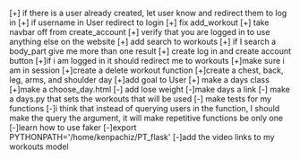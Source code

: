 [+] if there is a user already created, let user know and redirect them to log in
[+] if username in User redirect to login
[+] fix add_workout
[+] take navbar off from create_account
[+] verify that you are logged in to use anything else on the website
[+] add search to workouts
[+] if I search a body_part give me more than one result
[+] create log in and create account button
[+]if i am logged in it should redirect me to workouts
[+]make sure i am in session
[+]create a delete workout function
[+]create a chest, back, leg, arms, and shoulder day
[+]add goal to User
[+] make a days class
[+]make a choose_day.html
[-] add lose weight
[-]make days a link
[-] make a days.py that sets the workouts that will be used
[-] make tests for my functions
[-]i think that instead of querying users in the function, I should make the query the argument, it will make repetitive functions be only one
[-]learn how to use faker
[-]export PYTHONPATH='/home/kenpachiz/PT_flask'
[-]add the video links to my workouts model